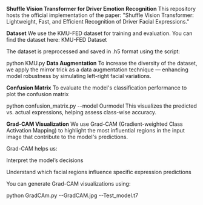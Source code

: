 **Shuffle Vision Transformer for Driver Emotion Recognition**
This repository hosts the official implementation of the paper:
"Shuffle Vision Transformer: Lightweight, Fast, and Efficient Recognition of Driver Facial Expressions."

**Dataset**
We use the KMU-FED dataset for training and evaluation.
You can find the dataset here: KMU-FED Dataset

The dataset is preprocessed and saved in .h5 format using the script:

python KMU.py
**Data Augmentation**
To increase the diversity of the dataset, we apply the mirror trick as a data augmentation technique — enhancing model robustness by simulating left-right facial variations.

**Confusion Matrix**
To evaluate the model's classification performance to plot the confusion matrix


python confusion_matrix.py --model Ourmodel
This visualizes the predicted vs. actual expressions, helping assess class-wise accuracy.

**Grad-CAM Visualization**
We use Grad-CAM (Gradient-weighted Class Activation Mapping) to highlight the most influential regions in the input image that contribute to the model's predictions.

Grad-CAM helps us:

Interpret the model’s decisions

Understand which facial regions influence specific expression predictions

You can generate Grad-CAM visualizations using:

python GradCAm.py --GradCAM.jpg --Test_model.t7

